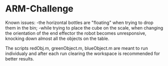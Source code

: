 # ARM-Challenge
Known issues:
-the horizontal bottles are "floating" when trying to drop them in the bin;
-while trying to place the cube on the scale, when changing the orientation of the end effector the robot becomes unresponsive, knocking down almost all the objects on the table.

The scripts redObj.m, greenObject.m, blueObject.m are meant to run individualy and after each run clearing the workspace is recommended for better results.

